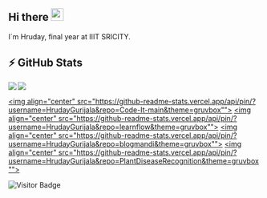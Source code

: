 ## Hi there <img src="https://media.giphy.com/media/hvRJCLFzcasrR4ia7z/giphy.gif" width="25px"></a>

I´m Hruday, final year at IIIT SRICITY.


## ⚡ GitHub Stats

<img align="left" src="https://github-readme-stats.vercel.app/api?username=HrudayGurijala&show_icons=true&count_private=true&theme=gruvbox" />
<img src="https://github-readme-stats.vercel.app/api/top-langs/?username=HrudayGurijala&layout=compact&count_private=true&theme=gruvbox" />

<a href="https://github.com/HrudayGurijala/Code-It-main" target="_blank"><img align="center" src="https://github-readme-stats.vercel.app/api/pin/?username=HrudayGurijala&repo=Code-It-main&theme=gruvbox""></a>
<a href="https://github.com/HrudayGurijala/learnflow" target="_blank"><img align="center" src="https://github-readme-stats.vercel.app/api/pin/?username=HrudayGurijala&repo=learnflow&theme=gruvbox""></a>
<a href="https://github.com/HrudayGurijala/blogmandi" target="_blank"><img align="center" src="https://github-readme-stats.vercel.app/api/pin/?username=HrudayGurijala&repo=blogmandi&theme=gruvbox""></a>
<a href="https://github.com/HrudayGurijala/PlantDiseaseRecognition" target="_blank"><img align="center" src="https://github-readme-stats.vercel.app/api/pin/?username=HrudayGurijala&repo=PlantDiseaseRecognition&theme=gruvbox""></a>  

![Visitor Badge](https://visitor-badge.laobi.icu/badge?page_id=HrudayGurijala.HrudayGurijala)
